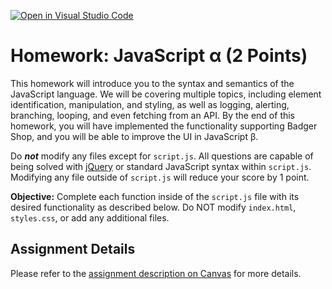 [![Open in Visual Studio Code](https://classroom.github.com/assets/open-in-vscode-f059dc9a6f8d3a56e377f745f24479a46679e63a5d9fe6f495e02850cd0d8118.svg)](https://classroom.github.com/online_ide?assignment_repo_id=6880741&assignment_repo_type=AssignmentRepo)
# Homework: JavaScript α (2 Points)

This homework will introduce you to the syntax and semantics of the JavaScript language. We will be covering multiple topics, including element identification, manipulation, and styling, as well as logging, alerting, branching, looping, and even fetching from an API. By the end of this homework, you will have implemented the functionality supporting Badger Shop, and you will be able to improve the UI in JavaScript β.

Do **_not_** modify any files except for `script.js`. All questions are capable of being solved with [jQuery](https://api.jquery.com) or standard JavaScript syntax within `script.js`. Modifying any file outside of `script.js` will reduce your score by 1 point.

**Objective:** Complete each function inside of the `script.js` file with its desired functionality as described below. Do NOT modify `index.html`, `styles.css`, or add any additional files.


## Assignment Details

Please refer to the [assignment description on Canvas](https://canvas.wisc.edu/courses/295709/assignments/1501347) for more details.